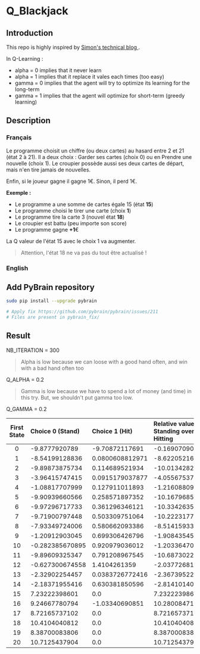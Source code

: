 # Q_Blackjack

## Introduction

This repo is highly inspired by [Simon's technical blog ](http://simontechblog.blogspot.fr/2010/08/pybrain-reinforcement-learning-tutorial.html).

In Q-Learning :
  - alpha = 0 implies that it never learn
  - alpha = 1 implies that it replace it vales each times (too easy)
  - gamma = 0 implies that the agent will try to optimize its learning for the long-term
  - gamma = 1 implies that the agent will optimize for short-term (greedy learning)


## Description

### Français

Le programme choisit un chiffre (ou deux cartes) au hasard entre 2 et 21 (état 2 à 21).
Il a deux choix : Garder ses cartes (choix 0) ou en Prendre une nouvelle (choix 1).
Le croupier possède aussi ses deux cartes de départ, mais n'en tire jamais de nouvelles.

Enfin, si le joueur gagne il gagne 1€. Sinon, il perd 1€.

**Exemple :**

  - Le programme a une somme de cartes égale 15 (état **15**)
  - Le programme choisi le tirer une carte (choix **1**)
  - Le programme tire la carte 3 (nouvel état **18**)
  - Le croupier est battu (peu importe son score)
  - Le programme gagne **+1**€

La Q valeur de l'état 15 avec le choix 1 va augmenter.

> Attention, l'état 18 ne va pas du tout être actualisé ! 


### English

## Add PyBrain repository

```bash
sudo pip install --upgrade pybrain

# Apply fix https://github.com/pybrain/pybrain/issues/211
# Files are present in pybrain_fix/
```

## Result

NB_ITERATION = 300

> Alpha is low because we can loose with a good hand often, and win with a bad hand often too

Q_ALPHA = 0.2

> Gamma is low because we have to spend a lot of money (and time) in this try. But, we shouldn't put gamma too low.

Q_GAMMA = 0.2

|First State|Choice 0 (Stand)|Choice 1 (Hit)|Relative value of Standing over Hitting|
|:-------:|:-------|:-----|:-----|
| 0 | -9.8777920789 | -9.70872117691 | -0.169070901993 |
| 1 | -8.54199128836 | 0.0800608812971 | -8.62205216965 |
| 2 | -9.89873875734 | 0.114689521934 | -10.0134282793 |
| 3 | -3.96415747415 | 0.0915179037877 | -4.05567537793 |
| 4 | -1.08817707999 | 0.127911011893 | -1.21608809188 |
| 5 | -9.90939660566 | 0.258571897352 | -10.167968503 |
| 6 | -9.97296717733 | 0.361296346121 | -10.3342635234 |
| 7 | -9.71900797448 | 0.503309751064 | -10.2223177255 |
| 8 | -7.93349724006 | 0.580662093386 | -8.51415933345 |
| 9 | -1.20912903045 | 0.699306426796 | -1.90843545725 |
| 10 | -0.282385670895 | 0.920979036012 | -1.20336470691 |
| 11 | -9.89609325347 | 0.791208967545 | -10.687302221 |
| 12 | -0.627300674558 | 1.4104261359 | -2.03772681046 |
| 13 | -2.32902254457 | 0.0383726772416 | -2.36739522181 |
| 14 | -2.18371955416 | 0.630381850596 | -2.81410140475 |
| 15 | 7.23222398601 | 0.0 | 7.23222398601 |
| 16 | 9.24667780794 | -1.03340690851 | 10.2800847164 |
| 17 | 8.72165737102 | 0.0 | 8.72165737102 |
| 18 | 10.4104040812 | 0.0 | 10.4104040812 |
| 19 | 8.38700083806 | 0.0 | 8.38700083806 |
| 20 | 10.7125437904 | 0.0 | 10.7125437904 |


